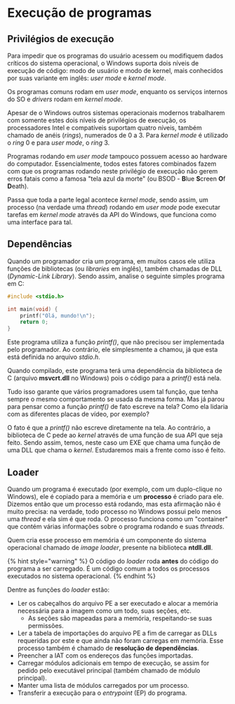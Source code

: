 # Execução de programas

## Privilégios de execução

Para impedir que os programas do usuário acessem ou modifiquem dados críticos do sistema operacional, o Windows suporta dois níveis de execução de código: modo de usuário e modo de kernel, mais conhecidos por suas variante em inglês: _user mode_ e _kernel mode_.

Os programas comuns rodam em _user mode_, enquanto os serviços internos do SO e _drivers_ rodam em _kernel mode_.

Apesar de o Windows outros sistemas operacionais modernos trabalharem com somente estes dois níveis de privilégios de execução, os processadores Intel e compatíveis suportam quatro níveis, também chamado de anéis \(_rings_\), numerados de 0 a 3. Para _kernel mode_ é utilizado o _ring_ 0 e para _user mode_, o _ring_ 3.

Programas rodando em _user mode_ tampouco possuem acesso ao hardware do computador. Essencialmente, todos estes fatores combinados fazem com que os programas rodando neste privilégio de execução não gerem erros fatais como a famosa "tela azul da morte" (ou BSOD - **B**lue **S**creen **O**f **D**eath).

Passa que toda a parte legal acontece _kernel mode_, sendo assim, um processo (na verdade uma _thread_) rodando em _user mode_ pode executar tarefas em _kernel mode_ através da API do Windows, que funciona como uma interface para tal.

## Dependências

Quando um programador cria um programa, em muitos casos ele utiliza funções de bibliotecas \(ou _libraries_ em inglês\), também chamadas de DLL \(_Dynamic-Link Library_\). Sendo assim, analise o seguinte simples programa em C:

```c
#include <stdio.h>

int main(void) {
    printf("Olá, mundo!\n");
    return 0;
}
```

Este programa utiliza a função _printf\(\)_, que não precisou ser implementada pelo programador. Ao contrário, ele simplesmente a chamou, já que esta está definida no arquivo _stdio.h_.

Quando compilado, este programa terá uma dependência da biblioteca de C \(arquivo **msvcrt.dll** no Windows\) pois o código para a _printf\(\)_ está nela.

Tudo isso garante que vários programadores usem tal função, que tenha sempre o mesmo comportamento se usada da mesma forma. Mas já parou para pensar como a função _printf\(\)_ de fato escreve na tela? Como ela lidaria com as diferentes placas de vídeo, por exemplo?

O fato é que a _printf\(\)_ não escreve diretamente na tela. Ao contrário, a biblioteca de C pede ao _kernel_ através de uma função de sua API que seja feito. Sendo assim, temos, neste caso um EXE que chama uma função de uma DLL que chama o _kernel_. Estudaremos mais a frente como isso é feito.

## Loader

Quando um programa é executado (por exemplo, com um duplo-clique no Windows), ele é copiado para a memória e um **processo** é criado para ele. Dizemos então que um processo está rodando, mas esta afirmação não é muito precisa: na verdade, todo processo no Windows possui pelo menos uma _thread_ e ela sim é que roda. O processo funciona como um "container" que contém várias informações sobre o programa rodando e suas _threads_.

Quem cria esse processo em memória é um componente do sistema operacional chamado de _image loader_, presente na biblioteca **ntdll.dll**.

{% hint style="warning" %}
O código do _loader_  roda **antes** do código do programa a ser carregado. É um código comum a todos os processos executados no sistema operacional.
{% endhint %}

Dentre as funções do _loader_ estão:

* Ler os cabeçalhos do arquivo PE a ser executado e alocar a memória necessária para a imagem como um todo, suas seções, etc.
  * As seções são mapeadas para a memória, respeitando-se suas permissões.
* Ler a tabela de importações do arquivo PE a fim de carregar as DLLs requeridas por este e que ainda não foram carregas em memória. Esse processo também é chamado de **resolução de dependências**.
* Preencher a IAT com os endereços das funções importadas.
* Carregar módulos adicionais em tempo de execução, se assim for pedido pelo executável principal \(também chamado de módulo principal\).
* Manter uma lista de módulos carregados por um processo.
* Transferir a execução para o _entrypoint_ \(EP\) do programa.
